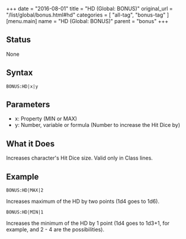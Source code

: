 +++
date = "2016-08-01"
title = "HD (Global: BONUS)"
original_url = "/list/global/bonus.html#hd"
categories = [ "all-tag", "bonus-tag" ]
[menu.main]
    name = "HD (Global: BONUS)"
    parent = "bonus"
+++

## Status

None

## Syntax

`BONUS:HD|x|y`

## Parameters

-   x: Property (MIN or MAX)
-   y: Number, variable or formula (Number to increase
    the Hit Dice by)



What it Does
------------

Increases character's Hit Dice size. Valid only in Class lines.

Example
-------

`BONUS:HD|MAX|2`

Increases maximum of the HD by two points (1d4 goes to 1d6).

`BONUS:HD|MIN|1`

Increases the minimum of the HD by 1 point (1d4 goes to 1d3+1, for
example, and 2 - 4 are the possibilities).

